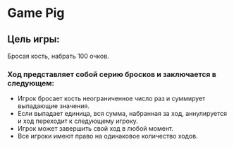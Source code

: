 # Game Pig

## Цель игры:
Бросая кость, набрать 100 очков. 

### Ход представляет собой серию бросков и заключается в следующем: 
- Игрок бросает кость неограниченное число раз и суммирует выпадающие значения. 
- Если выпадает единица, вся сумма, набранная за ход, аннулируется и ход переходит к следующему игроку.
- Игрок может завершить свой ход в любой момент. 
- Все игроки имеют право на одинаковое количество ходов. 
